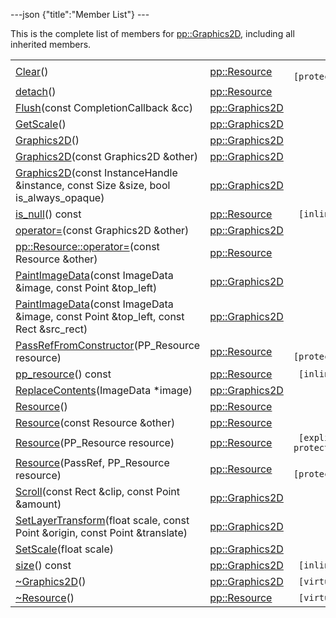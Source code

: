 ---json {"title":"Member List"} ---

This is the complete list of members for <a href="/docs/native-client/pepper_dev/cpp/classpp_1_1_graphics2_d/" class="el">pp::Graphics2D</a>, including all inherited members.

<table><tbody><tr class="odd"><td><a href="/docs/native-client/pepper_dev/cpp/classpp_1_1_resource#ad4016f37d3022863ca0188acb26ac9c4" class="el">Clear</a>()</td><td><a href="/docs/native-client/pepper_dev/cpp/classpp_1_1_resource/" class="el">pp::Resource</a></td><td><code> [protected]</code></td></tr><tr class="even"><td><a href="/docs/native-client/pepper_dev/cpp/classpp_1_1_resource#a81b9246381bdddacca3ac25f6ded2bfd" class="el">detach</a>()</td><td><a href="/docs/native-client/pepper_dev/cpp/classpp_1_1_resource/" class="el">pp::Resource</a></td><td></td></tr><tr class="odd"><td><a href="/docs/native-client/pepper_dev/cpp/classpp_1_1_graphics2_d#a3c1e23ad48ad62860a125d471b7664a4" class="el">Flush</a>(const CompletionCallback &amp;cc)</td><td><a href="/docs/native-client/pepper_dev/cpp/classpp_1_1_graphics2_d/" class="el">pp::Graphics2D</a></td><td></td></tr><tr class="even"><td><a href="/docs/native-client/pepper_dev/cpp/classpp_1_1_graphics2_d#a5b927eaabdd78b1a0094aa1a3695bae2" class="el">GetScale</a>()</td><td><a href="/docs/native-client/pepper_dev/cpp/classpp_1_1_graphics2_d/" class="el">pp::Graphics2D</a></td><td></td></tr><tr class="odd"><td><a href="/docs/native-client/pepper_dev/cpp/classpp_1_1_graphics2_d#aef2cf8f0798d4980309f9bc888a73463" class="el">Graphics2D</a>()</td><td><a href="/docs/native-client/pepper_dev/cpp/classpp_1_1_graphics2_d/" class="el">pp::Graphics2D</a></td><td></td></tr><tr class="even"><td><a href="/docs/native-client/pepper_dev/cpp/classpp_1_1_graphics2_d#a144e483e91d77dd7314698a87d57c7ca" class="el">Graphics2D</a>(const Graphics2D &amp;other)</td><td><a href="/docs/native-client/pepper_dev/cpp/classpp_1_1_graphics2_d/" class="el">pp::Graphics2D</a></td><td></td></tr><tr class="odd"><td><a href="/docs/native-client/pepper_dev/cpp/classpp_1_1_graphics2_d#a193584685783cfcf3ab4bd01a5ca6e14" class="el">Graphics2D</a>(const InstanceHandle &amp;instance, const Size &amp;size, bool is_always_opaque)</td><td><a href="/docs/native-client/pepper_dev/cpp/classpp_1_1_graphics2_d/" class="el">pp::Graphics2D</a></td><td></td></tr><tr class="even"><td><a href="/docs/native-client/pepper_dev/cpp/classpp_1_1_resource#a859068e34cdc2dc0b78754c255323aa9" class="el">is_null</a>() const</td><td><a href="/docs/native-client/pepper_dev/cpp/classpp_1_1_resource/" class="el">pp::Resource</a></td><td><code> [inline]</code></td></tr><tr class="odd"><td><a href="/docs/native-client/pepper_dev/cpp/classpp_1_1_graphics2_d#ad19b4539e1c1fdacc6ff41383b6cd3ba" class="el">operator=</a>(const Graphics2D &amp;other)</td><td><a href="/docs/native-client/pepper_dev/cpp/classpp_1_1_graphics2_d/" class="el">pp::Graphics2D</a></td><td></td></tr><tr class="even"><td><a href="/docs/native-client/pepper_dev/cpp/classpp_1_1_resource#aaf808a98bdaa7998d82e19514aa87423" class="el">pp::Resource::operator=</a>(const Resource &amp;other)</td><td><a href="/docs/native-client/pepper_dev/cpp/classpp_1_1_resource/" class="el">pp::Resource</a></td><td></td></tr><tr class="odd"><td><a href="/docs/native-client/pepper_dev/cpp/classpp_1_1_graphics2_d#ab61e3018d1f5c4301f71ad0001d3ad8e" class="el">PaintImageData</a>(const ImageData &amp;image, const Point &amp;top_left)</td><td><a href="/docs/native-client/pepper_dev/cpp/classpp_1_1_graphics2_d/" class="el">pp::Graphics2D</a></td><td></td></tr><tr class="even"><td><a href="/docs/native-client/pepper_dev/cpp/classpp_1_1_graphics2_d#af779f51bfb0c4064535ea91b2470ddc7" class="el">PaintImageData</a>(const ImageData &amp;image, const Point &amp;top_left, const Rect &amp;src_rect)</td><td><a href="/docs/native-client/pepper_dev/cpp/classpp_1_1_graphics2_d/" class="el">pp::Graphics2D</a></td><td></td></tr><tr class="odd"><td><a href="/docs/native-client/pepper_dev/cpp/classpp_1_1_resource#a3eda014529127a818df8d5bb5ec2fdf0" class="el">PassRefFromConstructor</a>(PP_Resource resource)</td><td><a href="/docs/native-client/pepper_dev/cpp/classpp_1_1_resource/" class="el">pp::Resource</a></td><td><code> [protected]</code></td></tr><tr class="even"><td><a href="/docs/native-client/pepper_dev/cpp/classpp_1_1_resource#a46a6123de0b007ad3fcb6f666534ccb4" class="el">pp_resource</a>() const</td><td><a href="/docs/native-client/pepper_dev/cpp/classpp_1_1_resource/" class="el">pp::Resource</a></td><td><code> [inline]</code></td></tr><tr class="odd"><td><a href="/docs/native-client/pepper_dev/cpp/classpp_1_1_graphics2_d#a73185e278ea87d33cfec2f00a56314d9" class="el">ReplaceContents</a>(ImageData *image)</td><td><a href="/docs/native-client/pepper_dev/cpp/classpp_1_1_graphics2_d/" class="el">pp::Graphics2D</a></td><td></td></tr><tr class="even"><td><a href="/docs/native-client/pepper_dev/cpp/classpp_1_1_resource#a56679e93a58101c8dce5dc510811a094" class="el">Resource</a>()</td><td><a href="/docs/native-client/pepper_dev/cpp/classpp_1_1_resource/" class="el">pp::Resource</a></td><td></td></tr><tr class="odd"><td><a href="/docs/native-client/pepper_dev/cpp/classpp_1_1_resource#ab0f664099ca06367180f220ea7e0b831" class="el">Resource</a>(const Resource &amp;other)</td><td><a href="/docs/native-client/pepper_dev/cpp/classpp_1_1_resource/" class="el">pp::Resource</a></td><td></td></tr><tr class="even"><td><a href="/docs/native-client/pepper_dev/cpp/classpp_1_1_resource#a555de93fdf4793f7db1183bf71d20580" class="el">Resource</a>(PP_Resource resource)</td><td><a href="/docs/native-client/pepper_dev/cpp/classpp_1_1_resource/" class="el">pp::Resource</a></td><td><code> [explicit, protected]</code></td></tr><tr class="odd"><td><a href="/docs/native-client/pepper_dev/cpp/classpp_1_1_resource#a907d3d6b7e292587c8cb9ff30d0a418d" class="el">Resource</a>(PassRef, PP_Resource resource)</td><td><a href="/docs/native-client/pepper_dev/cpp/classpp_1_1_resource/" class="el">pp::Resource</a></td><td><code> [protected]</code></td></tr><tr class="even"><td><a href="/docs/native-client/pepper_dev/cpp/classpp_1_1_graphics2_d#a6a4256bb84cab71909821699d7aea369" class="el">Scroll</a>(const Rect &amp;clip, const Point &amp;amount)</td><td><a href="/docs/native-client/pepper_dev/cpp/classpp_1_1_graphics2_d/" class="el">pp::Graphics2D</a></td><td></td></tr><tr class="odd"><td><a href="/docs/native-client/pepper_dev/cpp/classpp_1_1_graphics2_d#a3babd6bb9c922a650b3c7c57d1e36d8c" class="el">SetLayerTransform</a>(float scale, const Point &amp;origin, const Point &amp;translate)</td><td><a href="/docs/native-client/pepper_dev/cpp/classpp_1_1_graphics2_d/" class="el">pp::Graphics2D</a></td><td></td></tr><tr class="even"><td><a href="/docs/native-client/pepper_dev/cpp/classpp_1_1_graphics2_d#a96a91958227a7e42a829033241fac6b1" class="el">SetScale</a>(float scale)</td><td><a href="/docs/native-client/pepper_dev/cpp/classpp_1_1_graphics2_d/" class="el">pp::Graphics2D</a></td><td></td></tr><tr class="odd"><td><a href="/docs/native-client/pepper_dev/cpp/classpp_1_1_graphics2_d#ad623f80db2c0cc679619303a0c0b9eff" class="el">size</a>() const</td><td><a href="/docs/native-client/pepper_dev/cpp/classpp_1_1_graphics2_d/" class="el">pp::Graphics2D</a></td><td><code> [inline]</code></td></tr><tr class="even"><td><a href="/docs/native-client/pepper_dev/cpp/classpp_1_1_graphics2_d#aa40a889094d345add38f16d559ae0ebd" class="el">~Graphics2D</a>()</td><td><a href="/docs/native-client/pepper_dev/cpp/classpp_1_1_graphics2_d/" class="el">pp::Graphics2D</a></td><td><code> [virtual]</code></td></tr><tr class="odd"><td><a href="/docs/native-client/pepper_dev/cpp/classpp_1_1_resource#a081165265e2bd8217eaa2be2aeeb3aa3" class="el">~Resource</a>()</td><td><a href="/docs/native-client/pepper_dev/cpp/classpp_1_1_resource/" class="el">pp::Resource</a></td><td><code> [virtual]</code></td></tr></tbody></table>

